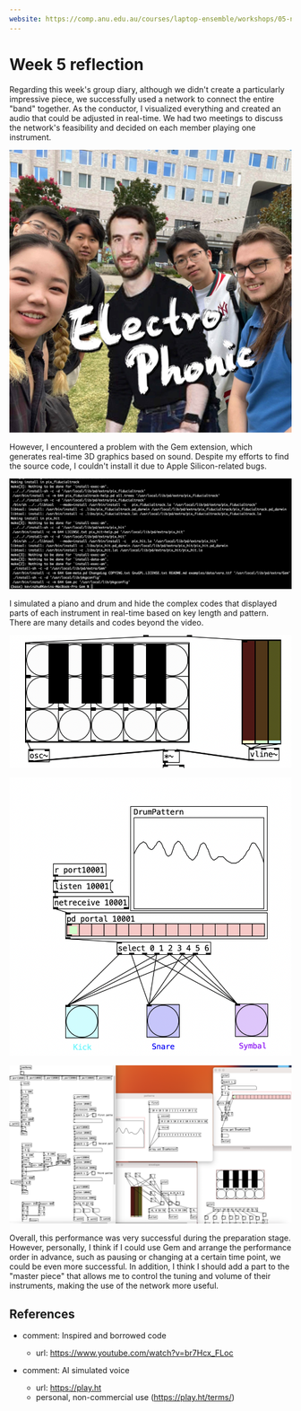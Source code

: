 ```yaml
---
website: https://comp.anu.edu.au/courses/laptop-ensemble/workshops/05-networks-collaboration/
---
```


# Week 5 reflection

Regarding this week's group diary, although we didn't create a particularly impressive piece, we successfully used a network to connect the entire "band" together. As the conductor, I visualized everything and created an audio that could be adjusted in real-time. We had two meetings to discuss the network's feasibility and decided on each member playing one instrument.

![ ALT](./materials/team.png)

However, I encountered a problem with the Gem extension, which generates real-time 3D graphics based on sound. Despite my efforts to find the source code, I couldn't install it due to Apple Silicon-related bugs.

![ ALT](./materials/error.png)

I simulated a piano and drum and hide the complex codes that displayed parts of each instrument in real-time based on key length and pattern. There are many details and codes beyond the video.

![ ALT](./materials/piano.png)

![ ALT](./materials/drum.png)

![ ALT](./materials/details.png)

Overall, this performance was very successful during the preparation stage. However, personally, I think if I could use Gem and arrange the performance order in advance, such as pausing or changing at a certain time point, we could be even more successful. In addition, I think I should add a part to the "master piece" that allows me to control the tuning and volume of their instruments, making the use of the network more useful.

## References
- comment: Inspired and borrowed code
    - url: https://www.youtube.com/watch?v=br7Hcx_FLoc

- comment: AI simulated voice
    - url: https://play.ht
    - personal, non-commercial use (https://play.ht/terms/)